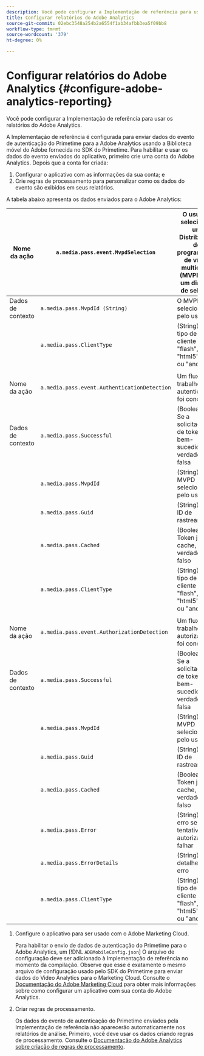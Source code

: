 ```yaml
---
description: Você pode configurar a Implementação de referência para usar os relatórios do Adobe Analytics.
title: Configurar relatórios do Adobe Analytics
source-git-commit: 02ebc3548a254b2a6554f1ab34afbb3ea5f09bb8
workflow-type: tm+mt
source-wordcount: '379'
ht-degree: 0%

---
```


# Configurar relatórios do Adobe Analytics {#configure-adobe-analytics-reporting}

Você pode configurar a Implementação de referência para usar os relatórios do Adobe Analytics.

A Implementação de referência é configurada para enviar dados do evento de autenticação do Primetime para a Adobe Analytics usando a Biblioteca móvel do Adobe fornecida no SDK do Primetime. Para habilitar e usar os dados do evento enviados do aplicativo, primeiro crie uma conta do Adobe Analytics. Depois que a conta for criada:

1. Configurar o aplicativo com as informações da sua conta; e
1. Crie regras de processamento para personalizar como os dados do evento são exibidos em seus relatórios.

A tabela abaixo apresenta os dados enviados para o Adobe Analytics:

| Nome da ação | `a.media.pass.event.MvpdSelection` | O usuário selecionou um Distribuidor de programação de vídeo multicanal (MVPD) em um diálogo de seleção |
|---|---|---|
| Dados de contexto | `a.media.pass.MvpdId (String)` | O MVPD selecionado pelo usuário |
|  | `a.media.pass.ClientType` | (String) O tipo de cliente como &quot;flash&quot;, &quot;html5&quot;, &quot;ios&quot; ou &quot;android&quot; |
|  | | |
| Nome da ação | `a.media.pass.event.AuthenticationDetection` | Um fluxo de trabalho de autenticação foi concluído |
| Dados de contexto | `a.media.pass.Successful` | (Booleano) Se a solicitação de token foi bem-sucedida, verdadeira ou falsa |
|  | `a.media.pass.MvpdId` | (String) O MVPD selecionado pelo usuário |
|  | `a.media.pass.Guid` | (String) Uma ID de rastreamento |
|  | `a.media.pass.Cached` | (Booleano) Token já em cache, verdadeiro ou falso |
|  | `a.media.pass.ClientType` | (String) O tipo de cliente como &quot;flash&quot;, &quot;html5&quot;, &quot;ios&quot; ou &quot;android&quot; |
|  | | |
| Nome da ação | `a.media.pass.event.AuthorizationDetection` | Um fluxo de trabalho de autorização foi concluído |
| Dados de contexto | `a.media.pass.Successful` | (Booleano) Se a solicitação de token foi bem-sucedida, verdadeira ou falsa |
|  | `a.media.pass.MvpdId` | (String) O MVPD selecionado pelo usuário |
|  | `a.media.pass.Guid` | (String) Uma ID de rastreamento |
|  | `a.media.pass.Cached` | (Booleano) Token já em cache, verdadeiro ou falso |
|  | `a.media.pass.Error` | (String) O erro se a tentativa de autorização falhar |
|  | `a.media.pass.ErrorDetails` | (String) Mais detalhes do erro |
|  | `a.media.pass.ClientType` | (String) O tipo de cliente como &quot;flash&quot;, &quot;html5&quot;, &quot;ios&quot; ou &quot;android&quot; |

1. Configure o aplicativo para ser usado com o Adobe Marketing Cloud.

   Para habilitar o envio de dados de autenticação do Primetime para o Adobe Analytics, um [!DNL `ADBMobileConfig.json`] O arquivo de configuração deve ser adicionado à Implementação de referência no momento da compilação. Observe que esse é exatamente o mesmo arquivo de configuração usado pelo SDK do Primetime para enviar dados do Video Analytics para o Marketing Cloud. Consulte o [Documentação do Adobe Marketing Cloud](https://microsite.omniture.com/t2/help/en_US/reference/) para obter mais informações sobre como configurar um aplicativo com sua conta do Adobe Analytics.
1. Criar regras de processamento.

   Os dados do evento de autenticação do Primetime enviados pela Implementação de referência não aparecerão automaticamente nos relatórios de análise. Primeiro, você deve usar os dados criando regras de processamento. Consulte o [Documentação do Adobe Analytics sobre criação de regras de processamento](https://microsite.omniture.com/t2/help/en_US/reference/processing_rules.html).
